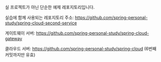 실 프로젝트가 아닌 단순한 예제 레포지토리입니다.

실습에 함께 사용되는 레포지토리 주소:
https://github.com/spring-personal-study/spring-cloud-second-service

게이트웨이 서버:
https://github.com/spring-personal-study/spring-cloud-gateway

클라우드 서버:
https://github.com/spring-personal-study/spring-cloud (6번째 커밋까지만 유효)
